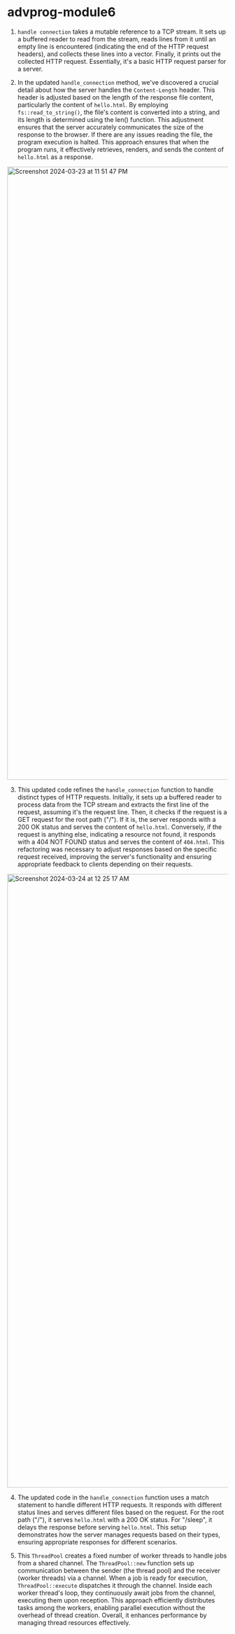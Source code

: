 # advprog-module6

1. `handle connection` takes a mutable reference to a TCP stream. It sets up a buffered reader to read from the stream, reads lines from it until an empty line is encountered (indicating the end of the HTTP request headers), and collects these lines into a vector. Finally, it prints out the collected HTTP request. Essentially, it's a basic HTTP request parser for a server.
   
2. In the updated `handle_connection` method, we've discovered a crucial detail about how the server handles the `Content-Length` header. This header is adjusted based on the length of the response file content, particularly the content of `hello.html`. By employing `fs::read_to_string()`, the file's content is converted into a string, and its length is determined using the len() function. This adjustment ensures that the server accurately communicates the size of the response to the browser. If there are any issues reading the file, the program execution is halted. This approach ensures that when the program runs, it effectively retrieves, renders, and sends the content of `hello.html` as a response.
<img width="1400" alt="Screenshot 2024-03-23 at 11 51 47 PM" src="https://github.com/raisaafadilla/advprog-module6/assets/134634814/28cd58f7-5da8-4c67-9c3d-e6272764a8ad">

3. This updated code refines the `handle_connection` function to handle distinct types of HTTP requests. Initially, it sets up a buffered reader to process data from the TCP stream and extracts the first line of the request, assuming it's the request line. Then, it checks if the request is a GET request for the root path ("/"). If it is, the server responds with a 200 OK status and serves the content of `hello.html`. Conversely, if the request is anything else, indicating a resource not found, it responds with a 404 NOT FOUND status and serves the content of `404.html`. This refactoring was necessary to adjust responses based on the specific request received, improving the server's functionality and ensuring appropriate feedback to clients depending on their requests.
<img width="1401" alt="Screenshot 2024-03-24 at 12 25 17 AM" src="https://github.com/raisaafadilla/advprog-module6/assets/134634814/ec91859f-dd06-441b-9c3e-b5f78058c3fd">
   
4. The updated code in the `handle_connection` function uses a match statement to handle different HTTP requests. It responds with different status lines and serves different files based on the request. For the root path ("/"), it serves `hello.html` with a 200 OK status. For "/sleep", it delays the response before serving `hello.html`. This setup demonstrates how the server manages requests based on their types, ensuring appropriate responses for different scenarios.
   
5. This `ThreadPool` creates a fixed number of worker threads to handle jobs from a shared channel. The `ThreadPool::new` function sets up communication between the sender (the thread pool) and the receiver (worker threads) via a channel. When a job is ready for execution, `ThreadPool::execute` dispatches it through the channel. Inside each worker thread's loop, they continuously await jobs from the channel, executing them upon reception. This approach efficiently distributes tasks among the workers, enabling parallel execution without the overhead of thread creation. Overall, it enhances performance by managing thread resources effectively.
